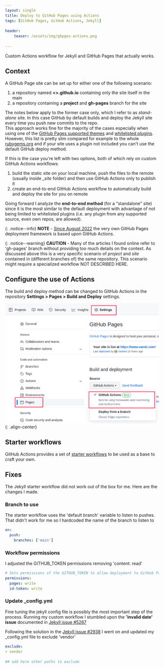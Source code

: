 ```yaml
---
layout: single
title: Deploy to GitHub Pages using Actions 
tags: [GitHub Pages, GitHub Actions, Jekyll]

header:
    teaser: /assets/img/ghpges-actions.png

---
```


Custom Actions workflow for Jekyll and GitHub Pages that actually works.

## Context

A GitHub Page site can be set up for either one of the following scenario:

1. a repository named **<<user>>.github.io** containing only the site itself in the main
2. a repository containing a **project** and **gh-pages** branch for the site  

The notes below apply to the former case only, which I refer to as *stand-alone* site. In this case GitHub by default builds and deploy the Jekyll site every time you push new commits to the repo.  
This approach works fine for the majority of the cases especially when using one of the [GitHub Pages supported themes](https://pages.github.com/themes/) and [whitelisted plugins](https://pages.github.com/versions/). However, this list is pretty slim compared for example to the whole [rubygems.org](https://rubygems.org/) and if your site uses a plugin not included you can't use the default GitHub deploy method.  

If this is the case you're left with two options, both of which rely on custom GitHub Actions workflows:

1. build the static site on your local machine, push the files to the remote (usually inside *_site* folder) and then use GitHub Actions only to publish it
2. create an end-to-end GitHub Actions workflow to automatically build and deploy the site for you on remote

Going forward I analyze the **end-to-end method** (for a "standalone" site) since it is the most similar to the default deployment with advantage of not being limited to whitelisted plugins (i.e. any plugin from any supported source, even own repos, are allowed).

{: .notice--info}
 **NOTE** - [Since August 2022](https://github.blog/2022-08-10-github-pages-now-uses-actions-by-default/) the very own GitHub Pages deployment framework is based upon GitHub Actions.  

{: .notice--warning}
**CAUTION** - Many of the articles I found online refer to 'gh-pages' branch without providing too much details on the context. As discussed above this is a very specific scenario of *project* and *site* contained in (different branches of) the same repository. This scenario might require a specialized workflow NOT DESCRIBED HERE.

## Configure the use of Actions

The build and deploy method can be changed to GitHub Actions in the repository **Settings > Pages > Build and Deploy** settings.

![gh-actions](/assets/img/gh_actions.png){: .align-center}

## Starter workflows

GitHub Actions provides a set of [starter workflows](https://github.com/actions/starter-workflows) to be used as a base to craft your own.

## Fixes

The Jekyll starter workflow did not work out of the box for me. Here are the changes I made.

### Branch to use

The starter workflow uses the 'default branch' variable to listen to pushes. That didn't work for me so I hardcoded the name of the branch to listen to

``` yaml
on:
  push:
    branches: ['main']
```

### Workflow permissions

I adjusted the GITHUB_TOKEN permissions removing 'content: read'

``` yaml
# Sets permissions of the GITHUB_TOKEN to allow deployment to GitHub Pages
permissions:
  pages: write
  id-token: write
```

### Update _config.yml

Fine tuning the jekyll config file is possibly the most important step of the process.
Running my custom workflow I stumbled upon the **'invalid date' issue** documented in [Jekyll issue #5267](https://github.com/jekyll/jekyll/issues/5267)

Following the solution in the [Jekyll issue #2938](https://github.com/jekyll/jekyll/issues/2938) I went on and updated my _config.yml file to exclude 'vendor'

``` yaml
exclude: 
- vendor

## add here other paths to exclude
```
